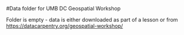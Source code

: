 #Data folder for UMB DC Geospatial Workshop

Folder is empty - data is either downloaded as part of a lesson or from https://datacarpentry.org/geospatial-workshop/

